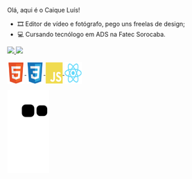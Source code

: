 Olá, aqui é o Caique Luís! 


- 🎞️ Editor de vídeo e fotógrafo, pego uns freelas de design;
- 💻 Cursando tecnólogo em ADS na Fatec Sorocaba.


<div>
  <a href="https://github.com/lpcaique">
  <img height="180em" src="https://github-readme-stats.vercel.app/api?username=lpcaique&show_icons=true&theme=dracula&include_all_commits=true&count+private=true"/>
  <img height="180em" src="https://github-readme-stats.vercel.app/api/top-langs/?username=lpcaique&layout=compact&langs_count=16&theme=dracula"/>
</div>
  
  
</div>
<div style="display: block"><br>
  <img align="center" alt="" height="50" width="40" src="https://raw.githubusercontent.com/devicons/devicon/master/icons/html5/html5-original.svg">
  <img align="center" alt="" height="50" width="40" src="https://raw.githubusercontent.com/devicons/devicon/master/icons/css3/css3-original.svg">
  <img align="center" alt="" height="50" width="40" src="https://raw.githubusercontent.com/devicons/devicon/master/icons/javascript/javascript-plain.svg">
  <img align="center" alt="" height="50" width="40" src="https://raw.githubusercontent.com/devicons/devicon/master/icons/react/react-original.svg">
</div>

 ![Snake animation](https://github.com/lpcaique/lpcaique/blob/output/github-contribution-grid-snake.svg)
